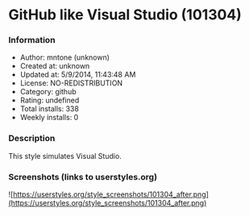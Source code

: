 # GitHub like Visual Studio (101304)

### Information
- Author: mntone (unknown)
- Created at: unknown
- Updated at: 5/9/2014, 11:43:48 AM
- License: NO-REDISTRIBUTION
- Category: github
- Rating: undefined
- Total installs: 338
- Weekly installs: 0


### Description
This style simulates Visual Studio.


### Screenshots (links to userstyles.org)
![https://userstyles.org/style_screenshots/101304_after.png](https://userstyles.org/style_screenshots/101304_after.png)


